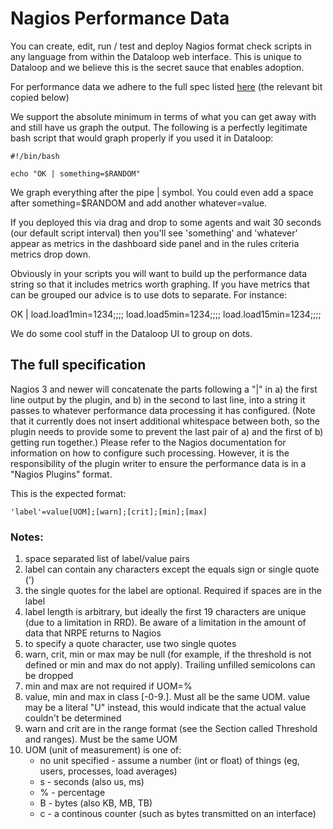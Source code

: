# Nagios Performance Data

You can create, edit, run / test and deploy Nagios format check scripts in any language from within the Dataloop web interface. This is unique to Dataloop and we believe this is the secret sauce that enables adoption.

For performance data we adhere to the full spec listed [here](https://nagios-plugins.org/doc/guidelines.html#AEN200) (the relevant bit copied below)

We support the absolute minimum in terms of what you can get away with and still have us graph the output. The following is a perfectly legitimate bash script that would graph properly if you used it in Dataloop:

```
#!/bin/bash

echo "OK | something=$RANDOM"
```

We graph everything after the pipe | symbol. You could even add a space after something=$RANDOM and add another whatever=value.

If you deployed this via drag and drop to some agents and wait 30 seconds (our default script interval) then you'll see 'something' and 'whatever' appear as metrics in the dashboard side panel and in the rules criteria metrics drop down.

Obviously in your scripts you will want to build up the performance data string so that it includes metrics worth graphing. If you have metrics that can be grouped our advice is to use dots to separate. For instance:

OK | load.load1min=1234;;;; load.load5min=1234;;;; load.load15min=1234;;;;

We do some cool stuff in the Dataloop UI to group on dots.

## The full specification

Nagios 3 and newer will concatenate the parts following a "|" in a) the first line output by the plugin, and b) in the second to last line, into a string it passes to whatever performance data processing it has configured. (Note that it currently does not insert additional whitespace between both, so the plugin needs to provide some to prevent the last pair of a) and the first of b) getting run together.) Please refer to the Nagios documentation for information on how to configure such processing. However, it is the responsibility of the plugin writer to ensure the performance data is in a "Nagios Plugins" format.

This is the expected format: 

```
'label'=value[UOM];[warn];[crit];[min];[max]
```

### Notes: 

1. space separated list of label/value pairs 
1. label can contain any characters except the equals sign or single quote (') 
1. the single quotes for the label are optional. Required if spaces are in the label 
1. label length is arbitrary, but ideally the first 19 characters are unique (due to a limitation in RRD). Be aware of a limitation in the amount of data that NRPE returns to Nagios 
1. to specify a quote character, use two single quotes 
1. warn, crit, min or max may be null (for example, if the threshold is not defined or min and max do not apply). Trailing unfilled semicolons can be dropped 
1. min and max are not required if UOM=% 
1. value, min and max in class [-0-9.]. Must all be the same UOM. value may be a literal "U" instead, this would indicate that the actual value couldn't be determined 
1. warn and crit are in the range format (see the Section called Threshold and ranges). Must be the same UOM 
1. UOM (unit of measurement) is one of: 
    * no unit specified - assume a number (int or float) of things (eg, users, processes, load averages) 
    * s - seconds (also us, ms) 
    * % - percentage 
    * B - bytes (also KB, MB, TB) 
    * c - a continous counter (such as bytes transmitted on an interface)
